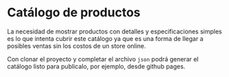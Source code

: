 # Catálogo de productos

La necesidad de mostrar productos con detalles y especificaciones simples es lo que intenta cubrir este catálogo ya que es una forma de llegar a posibles ventas sin los costos de un store online.

Con clonar el proyecto y completar el archivo `json` podrá generar el catálogo listo para publicalo, por ejemplo, desde github pages.